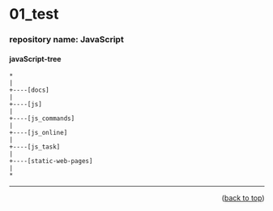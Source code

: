 <a name="topage"></a>

# 01_test

### repository name: JavaScript

#### javaScript-tree

```
*
|
+----[docs]
|
+----[js]
|
+----[js_commands]
|
+----[js_online]
|
+----[js_task]
|
+----[static-web-pages]
|
*
```

-----

<p align="right">(<a href="#topage">back to top</a>)</p>
<br/>
<br/>
